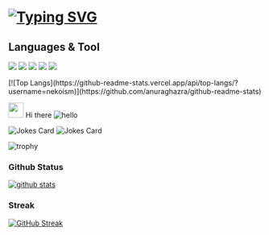 # [![Typing SVG](https://readme-typing-svg.demolab.com/?color=f50ab8&lines=Hello+I+AM+DB;Student;Developer)](https://git.io/typing-svg)

<!--  Add description-->
## Languages & Tool
<p>
<img src="https://cdn.jsdelivr.net/gh/devicons/devicon/icons/javascript/javascript-original.svg" />
<img src="https://cdn.jsdelivr.net/gh/devicons/devicon/icons/java/java-original.svg" />
<img src="https://cdn.jsdelivr.net/gh/devicons/devicon/icons/nodejs/nodejs-original.svg" />
<img src="https://cdn.jsdelivr.net/gh/devicons/devicon/icons/python/python-original.svg" />
<img src="https://cdn.jsdelivr.net/gh/devicons/devicon/icons/discordjs/discordjs-original.svg" />
<p>
 [![Top Langs](https://github-readme-stats.vercel.app/api/top-langs/?username=nekoism)](https://github.com/anuraghazra/github-readme-stats)






<img src="https://raw.githubusercontent.com/MartinHeinz/MartinHeinz/master/wave.gif" width="30px"> Hi there ![hello](https://camo.githubusercontent.com/4080d349f13efe927596fc36abbb36b13218bf88/68747470733a2f2f63646e2e646973636f72646170702e636f6d2f656d6f6a69732f3430303234383130333331333231313339322e676966)
<br>
<!-- Languages i use: Javascript, Java,C++,C#,Python and Learning go -->
<img src="https://readme-jokes.vercel.app/api" alt="Jokes Card" />
<img src="https://visitor-badge.laobi.icu/badge?page_id=nekoism.nekoism" alt="Jokes Card" />

 ![trophy](https://github-profile-trophy.vercel.app/?username=nekoism&theme=monokai&margin-w=15)

### Github Status
[![github stats](https://github-readme-stats.vercel.app/api?username=nekoism&bg_color=30,e96443,904e95&title_color=fff&text_color=fff&show_icons=true&count_private=true)](https://github.com/nekoism/github-readme-stats)

### Streak
[![GitHub Streak](https://streak-stats.demolab.com?user=Nekoism&theme=dark)](https://git.io/streak-stats)

